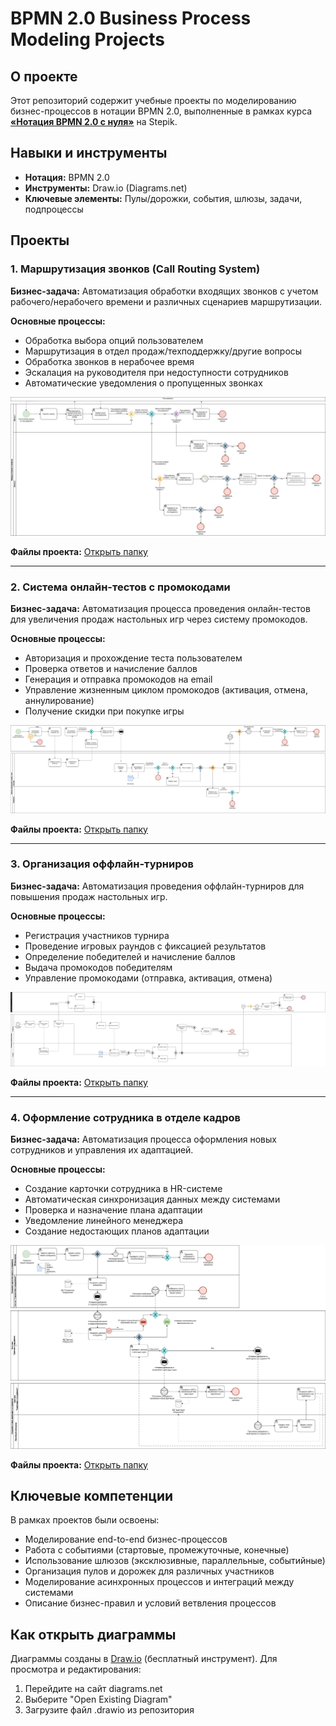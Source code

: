 # BPMN 2.0 Business Process Modeling Projects

## О проекте

Этот репозиторий содержит учебные проекты по моделированию бизнес-процессов в нотации BPMN 2.0, выполненные в рамках курса **[«Нотация BPMN 2.0 с нуля»](https://stepik.org/209477)** на Stepik.

## Навыки и инструменты

* **Нотация:** BPMN 2.0
* **Инструменты:** Draw.io (Diagrams.net)
* **Ключевые элементы:** Пулы/дорожки, события, шлюзы, задачи, подпроцессы

## Проекты

### 1. Маршрутизация звонков (Call Routing System)

**Бизнес-задача:** Автоматизация обработки входящих звонков с учетом рабочего/нерабочего времени и различных сценариев маршрутизации.

**Основные процессы:**
- Обработка выбора опций пользователем
- Маршрутизация в отдел продаж/техподдержку/другие вопросы
- Обработка звонков в нерабочее время
- Эскалация на руководителя при недоступности сотрудников
- Автоматические уведомления о пропущенных звонках

![Диаграмма процесса маршрутизации звонков](call-routing/call-routing.jpg)

**Файлы проекта:** [Открыть папку](./call-routing)

---

### 2. Система онлайн-тестов с промокодами

**Бизнес-задача:** Автоматизация процесса проведения онлайн-тестов для увеличения продаж настольных игр через систему промокодов.

**Основные процессы:**
- Авторизация и прохождение теста пользователем
- Проверка ответов и начисление баллов
- Генерация и отправка промокодов на email
- Управление жизненным циклом промокодов (активация, отмена, аннулирование)
- Получение скидки при покупке игры

![Диаграмма процесса онлайн-тестов](online-tests/online-tests.jpg)

**Файлы проекта:** [Открыть папку](./online-tests)

---

### 3. Организация оффлайн-турниров

**Бизнес-задача:** Автоматизация проведения оффлайн-турниров для повышения продаж настольных игр.

**Основные процессы:**
- Регистрация участников турнира
- Проведение игровых раундов с фиксацией результатов
- Определение победителей и начисление баллов
- Выдача промокодов победителям
- Управление промокодами (отправка, активация, отмена)

![Диаграмма процесса оффлайн-турниров](offline-tournament/Оффлайн-раунды.jpg)

**Файлы проекта:** [Открыть папку](./offline-tournament)

---

### 4. Оформление сотрудника в отделе кадров

**Бизнес-задача:** Автоматизация процесса оформления новых сотрудников и управления их адаптацией.

**Основные процессы:**
- Создание карточки сотрудника в HR-системе
- Автоматическая синхронизация данных между системами
- Проверка и назначение плана адаптации
- Уведомление линейного менеджера
- Создание недостающих планов адаптации

![Диаграмма процесса оформления сотрудника](employee-onboarding/Оформление_сотрудника.jpg)

**Файлы проекта:** [Открыть папку](./employee-onboarding)

## Ключевые компетенции

В рамках проектов были освоены:
- Моделирование end-to-end бизнес-процессов
- Работа с событиями (стартовые, промежуточные, конечные)
- Использование шлюзов (эксклюзивные, параллельные, событийные)
- Организация пулов и дорожек для различных участников
- Моделирование асинхронных процессов и интеграций между системами
- Описание бизнес-правил и условий ветвления процессов

## Как открыть диаграммы

Диаграммы созданы в [Draw.io](https://draw.io) (бесплатный инструмент). Для просмотра и редактирования:
1. Перейдите на сайт diagrams.net
2. Выберите "Open Existing Diagram"
3. Загрузите файл .drawio из репозитория
